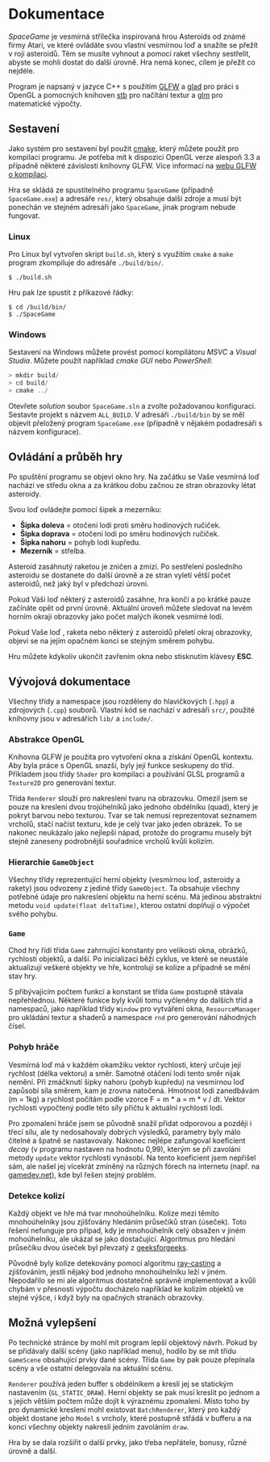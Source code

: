 # Dokumentace

*SpaceGame* je vesmírná střílečka inspirovaná hrou Asteroids od známé firmy Atari, ve které ovládáte svou vlastní vesmírnou loď a snažíte se přežít v roji asteroidů. Těm se musíte vyhnout a pomocí raket všechny sestřelit, abyste se mohli dostat do další úrovně. Hra nemá konec, cílem je přežít co nejdéle.

Program je napsaný v jazyce C++ s použitím [GLFW](https://www.glfw.org/) a [glad](https://github.com/Dav1dde/glad) pro práci s OpenGL a pomocných knihoven [stb](https://github.com/nothings/stb) pro načítání textur a [glm](https://github.com/g-truc/glm) pro matematické výpočty.

## Sestavení

Jako systém pro sestavení byl použit [cmake](https://cmake.org/), který můžete použít pro kompilaci programu. Je potřeba mít k dispozici OpenGL verze alespoň 3.3 a případně některé závislosti knihovny GLFW. Více informací na [webu GLFW o kompilaci](https://www.glfw.org/docs/latest/compile.html).

Hra se skládá ze spustitelného programu `SpaceGame` (případně `SpaceGame.exe`) a adresáře `res/`, který obsahuje další zdroje a musí být ponechán ve stejném adresáři jako `SpaceGame`, jinak program nebude fungovat.

### Linux

Pro Linux byl vytvořen skript `build.sh`, který s využitím `cmake` a `make` program zkompiluje do adresáře `./build/bin/`.

```shell
$ ./build.sh
```

Hru pak lze spustit z příkazové řádky:

```shell
$ cd /build/bin/
$ ./SpaceGame
```

### Windows

Sestavení na Windows můžete provést pomocí kompilátoru *MSVC* a *Visual Studia*. Můžete použít například *cmake GUI* nebo *PowerShell*:

```powershell
> mkdir build/
> cd build/
> cmake ../
```

Otevřete *solution* soubor `SpaceGame.sln` a zvolte požadovanou konfiguraci. Sestavte projekt s názvem `ALL_BUILD`. V adresáři `./build/bin` by se měl objevit přeložený program `SpaceGame.exe` (případně v nějakém podadresáři s názvem konfigurace).

## Ovládání a průběh hry

Po spuštění programu se objeví okno hry. Na začátku se Vaše vesmírná loď nachází ve středu okna a za krátkou dobu začnou ze stran obrazovky létat asteroidy.

Svou loď ovládejte pomocí šipek a mezerníku:

- **Šipka doleva** = otočení lodi proti směru hodinových ručiček.
- **Šipka doprava** = otočení lodi po směru hodinových ručiček.
- **Šipka nahoru** = pohyb lodi kupředu.
- **Mezerník** = střelba.

Asteroid zasáhnutý raketou je zničen a zmizí. Po sestřelení posledního asteroidu se dostanete do další úrovně a ze stran vyletí větší počet asteroidů, než jaký byl v předchozí úrovni.

Pokud Váši loď některý z asteroidů zasáhne, hra končí a po krátké pauze začínáte opět od první úrovně. Aktuální úroveň můžete sledovat na levém horním okraji obrazovky jako počet malých ikonek vesmírné lodi.

Pokud Vaše loď , raketa nebo některý z asteroidů přeletí okraj obrazovky, objeví se na jejím opačném konci se stejným směrem pohybu.

Hru můžete kdykoliv ukončit zavřením okna nebo stisknutím klávesy **ESC**.

## Vývojová dokumentace

Všechny třídy a namespace jsou rozděleny do hlavičkových (`.hpp`) a zdrojových (`.cpp`) souborů. Vlastní kód se nachází v adresáři `src/`, použité knihovny jsou v adresářích `lib/` a `include/`.

### Abstrakce OpenGL

Knihovna GLFW je použita pro vytvoření okna a získání OpenGL kontextu. Aby byla práce s OpenGL snazší, byly její funkce seskupeny do tříd. Příkladem jsou třídy `Shader` pro kompilaci a používání GLSL programů a `Texture2D` pro generování textur.

Třída `Renderer` slouží pro nakreslení tvaru na obrazovku. Omezil jsem se pouze na kreslení dvou trojúhelníků jako jednoho obdélníku (quad), který je pokryt barvou nebo texturou. Tvar se tak nemusí reprezentovat seznamem vrcholů, stačí načíst texturu, kde je celý tvar jako jeden obrázek. To se nakonec neukázalo jako nejlepší nápad, protože do programu musely být stejně zaneseny podrobnější souřadnice vrcholů kvůli kolizím.

### Hierarchie `GameObject`

Všechny třídy reprezentující herní objekty (vesmírnou loď, asteroidy a rakety) jsou odvozeny z jediné třídy `GameObject`. Ta obsahuje všechny potřebné údaje pro nakreslení objektu na herní scénu. Má jedinou abstraktní metodu `void update(float deltaTime)`, kterou ostatní doplňují o výpočet svého pohybu.

### `Game`

Chod hry řídí třída `Game` zahrnující konstanty pro velikosti okna, obrázků, rychlosti objektů, a další. Po inicializaci běží cyklus, ve které se neustále aktualizují veškeré objekty ve hře, kontrolují se kolize a případně se mění stav hry.

S přibývajícím počtem funkcí a konstant se třída `Game` postupně stávala nepřehlednou. Některé funkce byly kvůli tomu vyčleněny do dalších tříd a namespaců, jako například třídy `Window` pro vytváření okna, `ResourceManager` pro ukládání textur a shaderů a namespace `rnd` pro generování náhodných čísel.

### Pohyb hráče

Vesmírná loď má v každém okamžiku vektor rychlosti, který určuje její rychlost (délka vektoru) a směr. Samotné otáčení lodi tento směr nijak nemění. Při zmáčknutí šipky nahoru (pohyb kupředu) na vesmírnou loď zapůsobí síla směrem, kam je zrovna natočená. Hmotnost lodi zanedbávám (m = 1kg) a rychlost počítám podle vzorce F = m * a = m * v / dt. Vektor rychlosti vypočtený podle této síly přičtu k aktuální rychlosti lodi.

Pro zpomalení hráče jsem se původně snažil přidat odporovou a později i třecí sílu, ale ty nedosahovaly dobrých výsledků, parametry byly málo čitelné a špatně se nastavovaly. Nakonec nejlépe zafungoval koeficient *decay* (v programu nastaven na hodnotu 0,99), kterým se při zavolání metody `update` vektor rychlosti vynásobí. Na tento koeficient jsem nepřišel sám, ale našel jej vícekrát zmíněný na různých fórech na internetu (např. na [gamedev.net](https://www.gamedev.net/forums/topic/188760-2d-spaceship-movement/)), kde byl řešen stejný problém.

### Detekce kolizí

Každý objekt ve hře má tvar mnohoúhelníku. Kolize mezi těmito mnohoúhelníky jsou zjišťovány hledáním průsečíků stran (úseček). Toto řešení nefunguje pro případ, kdy je mnohoúhelník celý obsažen v jiném mohoúhelníku, ale ukázal se jako dostačující. Algoritmus pro hledání průsečíku dvou úseček byl převzatý z [geeksforgeeks](https://www.geeksforgeeks.org/check-if-two-given-line-segments-intersect/).

Původně byly kolize detekovány pomocí algoritmu [ray-casting](https://en.wikipedia.org/wiki/Point_in_polygon#Ray_casting_algorithm) a zjišťováním, jestli nějaký bod jednoho mnohoúhelníku leží v jiném. Nepodařilo se mi ale algoritmus dostatečně správně implementovat a kvůli chybám v přesnosti výpočtu docházelo například ke kolizím objektů ve stejné výšce, i když byly na opačných stranách obrazovky.

## Možná vylepšení

Po technické stránce by mohl mít program lepší objektový návrh. Pokud by se přidávaly další scény (jako například menu), hodilo by se mít třídu `GameScene` obsahující prvky dané scény. Třída `Game` by pak pouze přepínala scény a vše ostatní delegovala na aktuální scénu.

`Renderer` používá jeden buffer s obdélníkem a kreslí jej se statickým nastavením (`GL_STATIC_DRAW`). Herní objekty se pak musí kreslit po jednom a s jejich větším počtem může dojít k výraznému zpomalení. Místo toho by pro dynamické kreslení mohl existovat `BatchRenderer`, který pro každý objekt dostane jeho `Model` s vrcholy, které postupně střádá v bufferu a na konci všechny objekty nakreslí jedním zavoláním `draw`.

Hra by se dala rozšířit o další prvky, jako třeba nepřátele, bonusy, různé úrovně a další.

